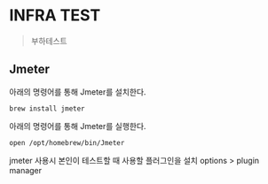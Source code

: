 # INFRA TEST
> 부하테스트

## Jmeter

아래의 명령어를 통해 Jmeter를 설치한다.
```shell
brew install jmeter
```

아래의 명령어를 통해 Jmeter를 실행한다.
```shell
open /opt/homebrew/bin/Jmeter
```

jmeter 사용시 본인이 테스트할 때 사용할 플러그인을 설치
options > plugin manager


